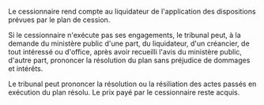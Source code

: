   
 Le cessionnaire rend compte au liquidateur de l'application des dispositions prévues par le plan de cession.  

  
 Si le cessionnaire n'exécute pas ses engagements, le tribunal peut, à la demande du ministère public d'une part, du liquidateur, d'un créancier, de tout intéressé ou d'office, après avoir recueilli l'avis du ministère public, d'autre part, prononcer la résolution du plan sans préjudice de dommages et intérêts.  

  
 Le tribunal peut prononcer la résolution ou la résiliation des actes passés en exécution du plan résolu. Le prix payé par le cessionnaire reste acquis.  
